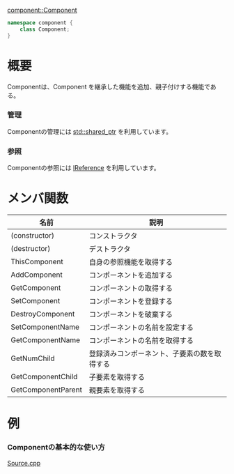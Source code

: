 [component::Component](https://github.com/ekazyenereta/Component/blob/master/Component.h)<BR>
```cpp
namespace component {
	class Component;
}
```
# 概要
Componentは、Component を継承した機能を追加、親子付けする機能である。
### 管理
Componentの管理には [std::shared_ptr](https://cpprefjp.github.io/reference/memory/shared_ptr.html) を利用しています。
### 参照
Componentの参照には [IReference](https://github.com/ekazyenereta/Reference/wiki/IReference) を利用しています。

# メンバ関数
| 名前 | 説明 |
| ------ | ------ |
| (constructor) | コンストラクタ |
| (destructor) | デストラクタ | 
| ThisComponent | 自身の参照機能を取得する | 
| AddComponent | コンポーネントを追加する | 
| GetComponent | コンポーネントの取得する | 
| SetComponent | コンポーネントを登録する | 
| DestroyComponent | コンポーネントを破棄する | 
| SetComponentName | コンポーネントの名前を設定する |
| GetComponentName | コンポーネントの名前を取得する |
| GetNumChild | 登録済みコンポーネント、子要素の数を取得する |
| GetComponentChild | 子要素を取得する |
| GetComponentParent | 親要素を取得する |

# 例
### Componentの基本的な使い方
[Source.cpp](https://github.com/ekazyenereta/Component/blob/master/Source.cpp)<BR>

